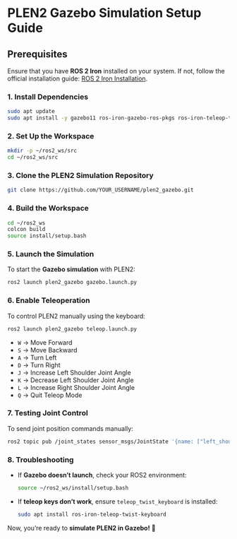 # PLEN2 Gazebo Simulation Setup Guide

## Prerequisites
Ensure that you have **ROS 2 Iron** installed on your system. If not, follow the official installation guide: [ROS 2 Iron Installation](https://docs.ros.org/en/iron/Installation.html).

### **1. Install Dependencies**
```bash
sudo apt update
sudo apt install -y gazebo11 ros-iron-gazebo-ros-pkgs ros-iron-teleop-twist-keyboard
```

### **2. Set Up the Workspace**
```bash
mkdir -p ~/ros2_ws/src
cd ~/ros2_ws/src
```

### **3. Clone the PLEN2 Simulation Repository**
```bash
git clone https://github.com/YOUR_USERNAME/plen2_gazebo.git
```

### **4. Build the Workspace**
```bash
cd ~/ros2_ws
colcon build
source install/setup.bash
```

### **5. Launch the Simulation**
To start the **Gazebo simulation** with PLEN2:
```bash
ros2 launch plen2_gazebo gazebo.launch.py
```

### **6. Enable Teleoperation**
To control PLEN2 manually using the keyboard:
```bash
ros2 launch plen2_gazebo teleop.launch.py
```
- `W` → Move Forward  
- `S` → Move Backward  
- `A` → Turn Left  
- `D` → Turn Right  
- `J` → Increase Left Shoulder Joint Angle  
- `K` → Decrease Left Shoulder Joint Angle  
- `L` → Increase Right Shoulder Joint Angle  
- `Q` → Quit Teleop Mode  

### **7. Testing Joint Control**
To send joint position commands manually:
```bash
ros2 topic pub /joint_states sensor_msgs/JointState '{name: ["left_shoulder_pitch"], position: [0.5]}'
```

### **8. Troubleshooting**
- If **Gazebo doesn’t launch**, check your ROS2 environment:
  ```bash
  source ~/ros2_ws/install/setup.bash
  ```
- If **teleop keys don’t work**, ensure `teleop_twist_keyboard` is installed:
  ```bash
  sudo apt install ros-iron-teleop-twist-keyboard
  ```

Now, you’re ready to **simulate PLEN2 in Gazebo!** 🚀


